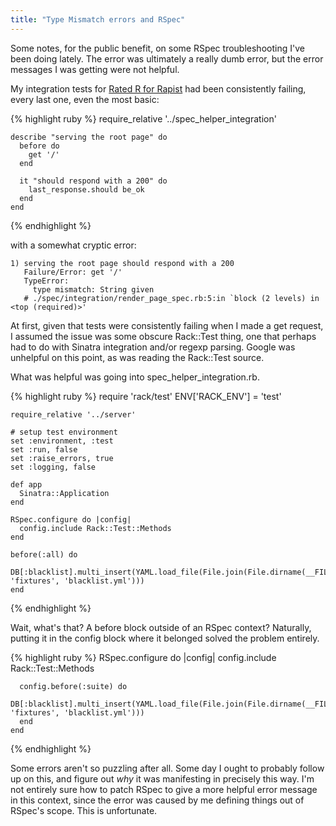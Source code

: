 ```yaml
---
title: "Type Mismatch errors and RSpec"
---
```


Some notes, for the public benefit, on some RSpec troubleshooting I've been doing lately. The error was ultimately a really dumb error, but the error messages I was getting were not helpful.

My integration tests for [Rated R for Rapist](http://github.com/irregulargentlewomen/ratedrforrapist) had been consistently failing, every last one, even the most basic:

{% highlight ruby %}
    require_relative '../spec_helper_integration'
    
    describe "serving the root page" do
      before do
        get '/'
      end
    
      it "should respond with a 200" do
        last_response.should be_ok
      end
    end
{% endhighlight %}

with a somewhat cryptic error:

    1) serving the root page should respond with a 200
       Failure/Error: get '/'
       TypeError:
         type mismatch: String given
       # ./spec/integration/render_page_spec.rb:5:in `block (2 levels) in <top (required)>'

At first, given that tests were consistently failing when I made a get request, I assumed the issue was some obscure Rack::Test thing, one that perhaps had to do with Sinatra integration and/or regexp parsing. Google was unhelpful on this point, as was reading the Rack::Test source.

What was helpful was going into spec_helper_integration.rb.

{% highlight ruby %}
    require 'rack/test'
    ENV['RACK_ENV'] = 'test'
    
    require_relative '../server'
    
    # setup test environment
    set :environment, :test
    set :run, false
    set :raise_errors, true
    set :logging, false
    
    def app
      Sinatra::Application
    end
    
    RSpec.configure do |config|
      config.include Rack::Test::Methods
    end
    
    before(:all) do
      DB[:blacklist].multi_insert(YAML.load_file(File.join(File.dirname(__FILE__), 'fixtures', 'blacklist.yml')))
    end
{% endhighlight %}

Wait, what's that? A before block outside of an RSpec context? Naturally, putting it in the config block where it belonged solved the problem entirely.

{% highlight ruby %}
    RSpec.configure do |config|
      config.include Rack::Test::Methods

      config.before(:suite) do
        DB[:blacklist].multi_insert(YAML.load_file(File.join(File.dirname(__FILE__), 'fixtures', 'blacklist.yml')))
      end
    end
{% endhighlight %}

Some errors aren't so puzzling after all. Some day I ought to probably follow up on this, and figure out *why* it was manifesting in precisely this way. I'm not entirely sure how to patch RSpec to give a more helpful error message in this context, since the error was caused by me defining things out of RSpec's scope. This is unfortunate.
